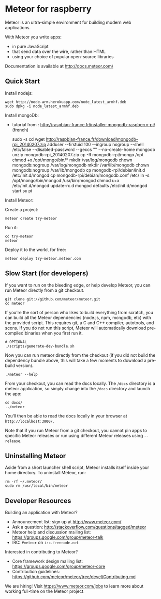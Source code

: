 # Meteor for raspberry

Meteor is an ultra-simple environment for building modern web
applications.

With Meteor you write apps:

* in pure JavaScript
* that send data over the wire, rather than HTML
* using your choice of popular open-source libraries

Documentation is available at http://docs.meteor.com/

## Quick Start
Install nodejs:

    wget http://node-arm.herokuapp.com/node_latest_armhf.deb
    sudo dpkg -i node_latest_armhf.deb
    
Install mongoDb:

* tutorial from : http://raspbian-france.fr/installer-mongodb-raspberry-pi/ (french)

    sudo -s
    cd
    wget http://raspbian-france.fr/download/mongodb-rpi_20140207.zip
    adduser --firstuid 100 --ingroup nogroup --shell /etc/false --disabled-password --gecos "" --no-create-home mongodb
    unzip mongodb-rpi_20140207.zip
    cp -R mongodb-rpi/mongo /opt
    chmod +x /opt/mongo/bin/*
    mkdir /var/log/mongodb
    chown mongodb:nogroup /var/log/mongodb
    mkdir /var/lib/mongodb
    chown mongodb:nogroup /var/lib/mongodb
    cp mongodb-rpi/debian/init.d /etc/init.d/mongod
    cp mongodb-rpi/debian/mongodb.conf /etc/
    ln -s /opt/mongo/bin/mongod /usr/bin/mongod
    chmod u+x /etc/init.d/mongod
    update-rc.d mongod defaults /etc/init.d/mongod start
    su pi
    
Install Meteor:



Create a project:

    meteor create try-meteor

Run it:

    cd try-meteor
    meteor

Deploy it to the world, for free:

    meteor deploy try-meteor.meteor.com

## Slow Start (for developers)

If you want to run on the bleeding edge, or help develop Meteor, you
can run Meteor directly from a git checkout.

    git clone git://github.com/meteor/meteor.git
    cd meteor

If you're the sort of person who likes to build everything from scratch,
you can build all the Meteor dependencies (node.js, npm, mongodb, etc)
with the provided script. This requires git, a C and C++ compiler,
autotools, and scons. If you do not run this script, Meteor will
automatically download pre-compiled binaries when you first run it.

    # OPTIONAL
    ./scripts/generate-dev-bundle.sh

Now you can run meteor directly from the checkout (if you did not
build the dependency bundle above, this will take a few moments to
download a pre-build version).

    ./meteor --help

From your checkout, you can read the docs locally. The `/docs` directory is a
meteor application, so simply change into the `/docs` directory and launch
the app:

    cd docs/
    ../meteor

You'll then be able to read the docs locally in your browser at
`http://localhost:3000/`.

Note that if you run Meteor from a git checkout, you cannot pin apps to specific
Meteor releases or run using different Meteor releases using `--release`.

## Uninstalling Meteor

Aside from a short launcher shell script, Meteor installs itself inside your
home directory. To uninstall Meteor, run:

    rm -rf ~/.meteor/
    sudo rm /usr/local/bin/meteor

## Developer Resources

Building an application with Meteor?

* Announcement list: sign up at http://www.meteor.com/
* Ask a question: http://stackoverflow.com/questions/tagged/meteor
* Meteor help and discussion mailing list: https://groups.google.com/group/meteor-talk
* IRC: `#meteor` on `irc.freenode.net`

Interested in contributing to Meteor?

* Core framework design mailing list: https://groups.google.com/group/meteor-core
* Contribution guidelines: https://github.com/meteor/meteor/tree/devel/Contributing.md

We are hiring!  Visit https://www.meteor.com/jobs to
learn more about working full-time on the Meteor project.
